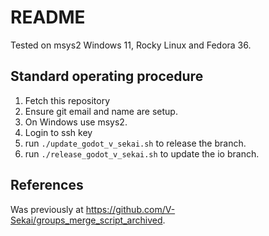 # README

Tested on msys2 Windows 11, Rocky Linux and Fedora 36.

## Standard operating procedure

1. Fetch this repository
1. Ensure git email and name are setup.
1. On Windows use msys2.
1. Login to ssh key
1. run `./update_godot_v_sekai.sh` to release the branch.
1. run `./release_godot_v_sekai.sh` to update the io branch.

## References

Was previously at https://github.com/V-Sekai/groups_merge_script_archived.
